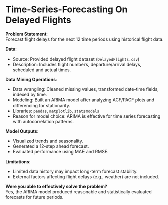 # Time-Series-Forecasting On Delayed Flights
**Problem Statement**:  
Forecast flight delays for the next 12 time periods using historical flight data.

**Data**:  
- Source: Provided delayed flight dataset (`DelayedFlights.csv`)
- Description: Includes flight numbers, departure/arrival delays, scheduled and actual times.

**Data Mining Operations**:  
- Data wrangling: Cleaned missing values, transformed date-time fields, indexed by time.
- Modeling: Built an ARIMA model after analyzing ACF/PACF plots and differencing for stationarity.
- Libraries: `pandas`, `matplotlib`, `statsmodels`
- Reason for model choice: ARIMA is effective for time series forecasting with autocorrelation patterns.

**Model Outputs**:  
- Visualized trends and seasonality.
- Generated a 12-step ahead forecast.
- Evaluated performance using MAE and RMSE.

**Limitations**:  
- Limited data history may impact long-term forecast stability.
- External factors affecting flight delays (e.g., weather) are not included.

**Were you able to effectively solve the problem?**  
Yes, the ARIMA model produced reasonable and statistically evaluated forecasts for future periods.
